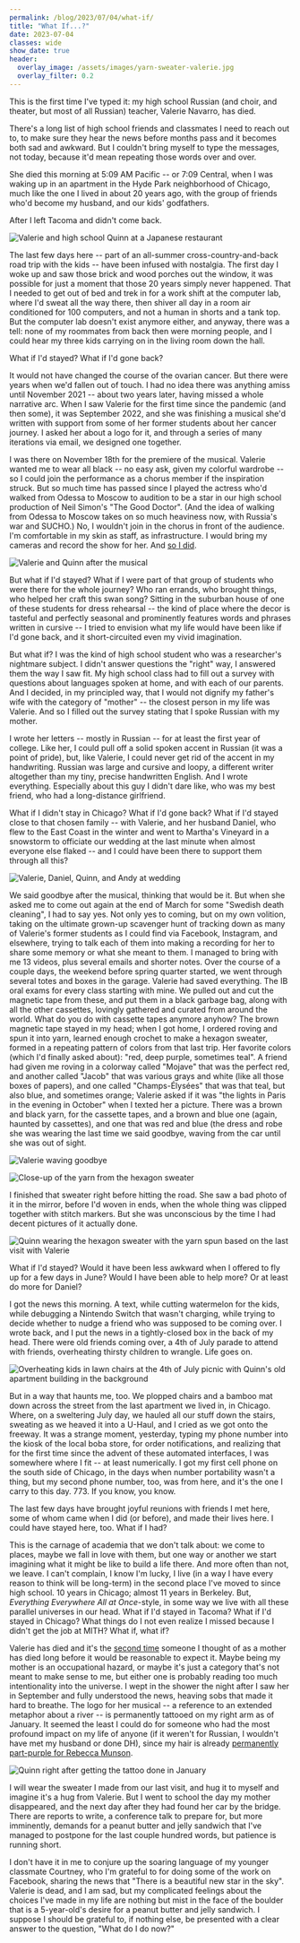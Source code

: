 ```yaml
---
permalink: /blog/2023/07/04/what-if/
title: "What If...?"
date: 2023-07-04
classes: wide
show_date: true
header:
  overlay_image: /assets/images/yarn-sweater-valerie.jpg
  overlay_filter: 0.2
---
```


This is the first time I've typed it: my high school Russian (and choir, and theater, but most of all Russian) teacher, Valerie Navarro, has died.

There's a long list of high school friends and classmates I need to reach out to, to make sure they hear the news before months pass and it becomes both sad and awkward. But I couldn't bring myself to type the messages, not today, because it'd mean repeating those words over and over.

She died this morning at 5:09 AM Pacific -- or 7:09 Central, when I was waking up in an apartment in the Hyde Park neighborhood of Chicago, much like the one I lived in about 20 years ago, with the group of friends who'd become my husband, and our kids' godfathers.

After I left Tacoma and didn't come back.

![Valerie and high school Quinn at a Japanese restaurant](/assets/images/valerie-quinn-hs.jpg)

The last few days here -- part of an all-summer cross-country-and-back road trip with the kids -- have been infused with nostalgia. The first day I woke up and saw those brick and wood porches out the window, it was possible for just a moment that those 20 years simply never happened. That I needed to get out of bed and trek in for a work shift at the computer lab, where I'd sweat all the way there, then shiver all day in a room air conditioned for 100 computers, and not a human in shorts and a tank top. But the computer lab doesn't exist anymore either, and anyway, there was a tell: none of my roommates from back then were morning people, and I could hear my three kids carrying on in the living room down the hall.

What if I'd stayed? What if I'd gone back?

It would not have changed the course of the ovarian cancer. But there were years when we'd fallen out of touch. I had no idea there was anything amiss until November 2021 -- about two years later, having missed a whole narrative arc. When I saw Valerie for the first time since the pandemic (and then some), it was September 2022, and she was finishing a musical she'd written with support from some of her former students about her cancer journey. I asked her about a logo for it, and through a series of many iterations via email, we designed one together.

I was there on November 18th for the premiere of the musical. Valerie wanted me to wear all black -- no easy ask, given my colorful wardrobe -- so I could join the performance as a chorus member if the inspiration struck. But so much time has passed since I played the actress who'd walked from Odessa to Moscow to audition to be a star in our high school production of Neil Simon's "The Good Doctor". (And the idea of walking from Odessa to Moscow takes on so much heaviness now, with Russia's war and SUCHO.) No, I wouldn't join in the chorus in front of the audience. I'm comfortable in my skin as staff, as infrastructure. I would bring my cameras and record the show for her. And [so I did](https://quinndombrowski.com/blog/2022/11/19/of-mastodons-and-musicals/).

![Valerie and Quinn after the musical](/assets/images/valerie-quinn-musical.jpg)

But what if I'd stayed? What if I were part of that group of students who were there for the whole journey? Who ran errands, who brought things, who helped her craft this swan song? Sitting in the suburban house of one of these students for dress rehearsal -- the kind of place where the decor is tasteful and perfectly seasonal and prominently features words and phrases written in cursive -- I tried to envision what my life would have been like if I'd gone back, and it short-circuited even my vivid imagination.

But what if? I was the kind of high school student who was a researcher's nightmare subject. I didn't answer questions the "right" way, I answered them the way I saw fit. My high school class had to fill out a survey with questions about languages spoken at home, and with each of our parents. And I decided, in my principled way, that I would not dignify my father's wife with the category of "mother" -- the closest person in my life was Valerie. And so I filled out the survey stating that I spoke Russian with my mother.

I wrote her letters -- mostly in Russian -- for at least the first year of college. Like her, I could pull off a solid spoken accent in Russian (it was a point of pride), but, like Valerie, I could never get rid of the accent in my handwriting. Russian was large and cursive and loopy, a different writer altogether than my tiny, precise handwritten English. And I wrote everything. Especially about this guy I didn't dare like, who was my best friend, who had a long-distance girlfriend.

What if I didn't stay in Chicago? What if I'd gone back? What if I'd stayed close to that chosen family -- with Valerie, and her husband Daniel, who flew to the East Coast in the winter and went to Martha's Vineyard in a snowstorm to officiate our wedding at the last minute when almost everyone else flaked -- and I could have been there to support them through all this? 

![Valerie, Daniel, Quinn, and Andy at wedding](/assets/images/valerie-daniel-quinn-andy.jpg)

We said goodbye after the musical, thinking that would be it. But when she asked me to come out again at the end of March for some "Swedish death cleaning", I had to say yes. Not only yes to coming, but on my own volition, taking on the ultimate grown-up scavenger hunt of tracking down as many of Valerie's former students as I could find via Facebook, Instagram, and elsewhere, trying to talk each of them into making a recording for her to share some memory or what she meant to them. I managed to bring with me 13 videos, plus several emails and shorter notes. Over the course of a couple days, the weekend before spring quarter started, we went through several totes and boxes in the garage. Valerie had saved everything. The IB oral exams for every class starting with mine. We pulled out and cut the magnetic tape from these, and put them in a black garbage bag, along with all the other cassettes, lovingly gathered and curated from around the world. What do you do with cassette tapes anymore anyhow? The brown magnetic tape stayed in my head; when I got home, I ordered roving and spun it into yarn, learned enough crochet to make a hexagon sweater, formed in a repeating pattern of colors from that last trip. Her favorite colors (which I'd finally asked about): "red, deep purple, sometimes teal". A friend had given me roving in a colorway called "Mojave" that was the perfect red, and another called "Jacob" that was various grays and white (like all those boxes of papers), and one called "Champs-Élysées" that was that teal, but also blue, and sometimes orange; Valerie asked if it was "the lights in Paris in the evening in October" when I texted her a picture. There was a brown and black yarn, for the cassette tapes, and a brown and blue one (again, haunted by cassettes), and one that was red and blue (the dress and robe she was wearing the last time we said goodbye, waving from the car until she was out of sight.

![Valerie waving goodbye](/assets/images/valerie-goodbye.jpg)

![Close-up of the yarn from the hexagon sweater](/assets/images/yarn-sweater-valerie.jpg)

I finished that sweater right before hitting the road. She saw a bad photo of it in the mirror, before I'd woven in ends, when the whole thing was clipped together with stitch markers. But she was unconscious by the time I had decent pictures of it actually done.

![Quinn wearing the hexagon sweater with the yarn spun based on the last visit with Valerie](/assets/images/sweater-valerie.jpg)

What if I'd stayed? Would it have been less awkward when I offered to fly up for a few days in June? Would I have been able to help more? Or at least do more for Daniel?

I got the news this morning. A text, while cutting watermelon for the kids, while debugging a Nintendo Switch that wasn't charging, while trying to decide whether to nudge a friend who was supposed to be coming over. I wrote back, and I put the news in a tightly-closed box in the back of my head. There were old friends coming over, a 4th of July parade to attend with friends, overheating thirsty children to wrangle. Life goes on.

![Overheating kids in lawn chairs at the 4th of July picnic with Quinn's old apartment building in the background](/assets/images/4july-tiredkids.jpg)

But in a way that haunts me, too. We plopped chairs and a bamboo mat down across the street from the last apartment we lived in, in Chicago. Where, on a sweltering July day, we hauled all our stuff down the stairs, sweating as we heaved it into a U-Haul, and I cried as we got onto the freeway. It was a strange moment, yesterday, typing my phone number into the kiosk of the local boba store, for order notifications, and realizing that for the first time since the advent of these automated interfaces, I was somewhere where I fit -- at least numerically. I got my first cell phone on the south side of Chicago, in the days when number portability wasn't a thing, but my second phone number, too, was from here, and it's the one I carry to this day. 773. If you know, you know.

The last few days have brought joyful reunions with friends I met here, some of whom came when I did (or before), and made their lives here. I could have stayed here, too. What if I had?

This is the carnage of academia that we don't talk about: we come to places, maybe we fall in love with them, but one way or another we start imagining what it might be like to build a life there. And more often than not, we leave. I can't complain, I know I'm lucky, I live (in a way I have every reason to think will be long-term) in the second place I've moved to since high school. 10 years in Chicago; almost 11 years in Berkeley. But, *Everything Everywhere All at Once*-style, in some way we live with all these parallel universes in our head. What if I'd stayed in Tacoma? What if I'd stayed in Chicago? What things do I not even realize I missed because I didn't get the job at MITH? What if, what if?

Valerie has died and it's the [second time](https://quinndombrowski.com/blog/2022/10/03/missing-person/) someone I thought of as a mother has died long before it would be reasonable to expect it. Maybe being my mother is an occupational hazard, or maybe it's just a category that's not meant to make sense to me, but either one is probably reading too much intentionality into the universe. I wept in the shower the night after I saw her in September and fully understood the news, heaving sobs that made it hard to breathe. The logo for her musical -- a reference to an extended metaphor about a river -- is permanently tattooed on my right arm as of January. It seemed the least I could do for someone who had the most profound impact on my life of anyone (if it weren't for Russian, I wouldn't have met my husband or done DH), since my hair is already [permanently part-purple for Rebecca Munson](https://datasittersclub.github.io/site/dsc13.html#the-power-of-purple-quinn). 

![Quinn right after getting the tattoo done in January](/assets/images/quinn-tattoo.jpg)

I will wear the sweater I made from our last visit, and hug it to myself and imagine it's a hug from Valerie. But I went to school the day my mother disappeared, and the next day after they had found her car by the bridge. There are reports to write, a conference talk to prepare for, but more imminently, demands for a peanut butter and jelly sandwich that I've managed to postpone for the last couple hundred words, but patience is running short. 

I don't have it in me to conjure up the soaring language of my younger classmate Courtney, who I'm grateful to for doing some of the work on Facebook, sharing the news that "There is a beautiful new star in the sky". Valerie is dead, and I am sad, but my complicated feelings about the choices I've made in my life are nothing but mist in the face of the boulder that is a 5-year-old's desire for a peanut butter and jelly sandwich. I suppose I should be grateful to, if nothing else, be presented with a clear answer to the question, "What do I do now?"